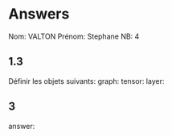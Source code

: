 # Answers

Nom: VALTON
Prénom: Stephane
NB: 4

## 1.3 
Définir les objets suivants:
graph:
tensor:
layer:

## 3
answer:
